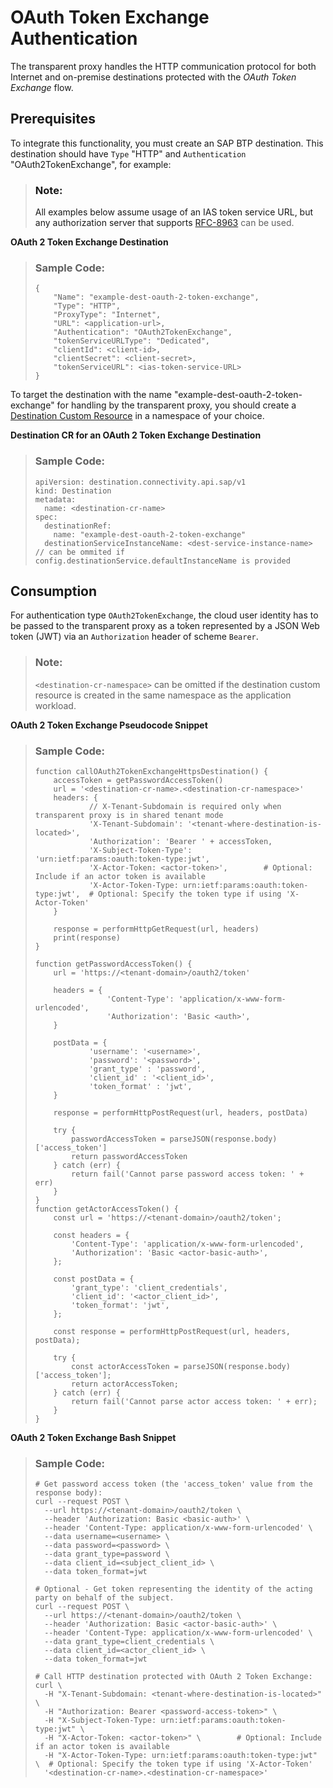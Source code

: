 <!-- loio8813df7e39e5472ca5bdcdd34598592d -->

# OAuth Token Exchange Authentication

The transparent proxy handles the HTTP communication protocol for both Internet and on-premise destinations protected with the *OAuth Token Exchange* flow.



<a name="loio8813df7e39e5472ca5bdcdd34598592d__section_tfr_bwv_hcc"/>

## Prerequisites

To integrate this functionality, you must create an SAP BTP destination. This destination should have `Type` "HTTP" and `Authentication` "OAuth2TokenExchange", for example:

> ### Note:  
> All examples below assume usage of an IAS token service URL, but any authorization server that supports [RFC-8963](https://datatracker.ietf.org/doc/html/rfc8693) can be used.

**OAuth 2 Token Exchange Destination**

> ### Sample Code:  
> ```
> {
>     "Name": "example-dest-oauth-2-token-exchange",
>     "Type": "HTTP",
>     "ProxyType": "Internet",
>     "URL": <application-url>,
>     "Authentication": "OAuth2TokenExchange",
>     "tokenServiceURLType": "Dedicated",
>     "clientId": <client-id>,
>     "clientSecret": <client-secret>,
>     "tokenServiceURL": <ias-token-service-URL>
> }
> ```

To target the destination with the name "example-dest-oauth-2-token-exchange" for handling by the transparent proxy, you should create a [Destination Custom Resource](destination-custom-resource-fc7951e.md) in a namespace of your choice.

**Destination CR for an OAuth 2 Token Exchange Destination**

> ### Sample Code:  
> ```
> apiVersion: destination.connectivity.api.sap/v1
> kind: Destination
> metadata:
>   name: <destination-cr-name>
> spec:
>   destinationRef:
>     name: "example-dest-oauth-2-token-exchange"
>   destinationServiceInstanceName: <dest-service-instance-name> // can be ommited if config.destinationService.defaultInstanceName is provided
> ```



<a name="loio8813df7e39e5472ca5bdcdd34598592d__section_g4k_bwv_hcc"/>

## Consumption

For authentication type `OAuth2TokenExchange`, the cloud user identity has to be passed to the transparent proxy as a token represented by a JSON Web token \(JWT\) via an `Authorization` header of scheme `Bearer`.

> ### Note:  
> `<destination-cr-namespace>` can be omitted if the destination custom resource is created in the same namespace as the application workload.

**OAuth 2 Token Exchange Pseudocode Snippet**

> ### Sample Code:  
> ```
> function callOAuth2TokenExchangeHttpsDestination() {
>     accessToken = getPasswordAccessToken()
>     url = '<destination-cr-name>.<destination-cr-namespace>'
>     headers: {
>             // X-Tenant-Subdomain is required only when transparent proxy is in shared tenant mode
>             'X-Tenant-Subdomain': '<tenant-where-destination-is-located>',
>             'Authorization': 'Bearer ' + accessToken,
>             'X-Subject-Token-Type': 'urn:ietf:params:oauth:token-type:jwt',
>             'X-Actor-Token: <actor-token>',        # Optional: Include if an actor token is available
>             'X-Actor-Token-Type: urn:ietf:params:oauth:token-type:jwt',  # Optional: Specify the token type if using 'X-Actor-Token' 
>     }
>  
>     response = performHttpGetRequest(url, headers)
>     print(response)
> }
>  
> function getPasswordAccessToken() {
>     url = 'https://<tenant-domain>/oauth2/token'
>      
>     headers = {
>                 'Content-Type': 'application/x-www-form-urlencoded',
>                 'Authorization': 'Basic <auth>',
>     }
>  
>     postData = {
>             'username': '<username>',
>             'password': '<password>',
>             'grant_type' : 'password',
>             'client_id' : '<client_id>',
>             'token_format' : 'jwt',
>     }
>      
>     response = performHttpPostRequest(url, headers, postData)
>      
>     try {
>         passwordAccessToken = parseJSON(response.body)['access_token']
>         return passwordAccessToken
>     } catch (err) {
>         return fail('Cannot parse password access token: ' + err)
>     }
> }
> function getActorAccessToken() {
>     const url = 'https://<tenant-domain>/oauth2/token';
>  
>     const headers = {
>         'Content-Type': 'application/x-www-form-urlencoded',
>         'Authorization': 'Basic <actor-basic-auth>',
>     };
>  
>     const postData = {
>         'grant_type': 'client_credentials',
>         'client_id': '<actor_client_id>',
>         'token_format': 'jwt',
>     };
>  
>     const response = performHttpPostRequest(url, headers, postData);
>  
>     try {
>         const actorAccessToken = parseJSON(response.body)['access_token'];
>         return actorAccessToken;
>     } catch (err) {
>         return fail('Cannot parse actor access token: ' + err);
>     }
> }
> ```

**OAuth 2 Token Exchange Bash Snippet** 

> ### Sample Code:  
> ```
> # Get password access token (the 'access_token' value from the response body):
> curl --request POST \
>   --url https://<tenant-domain>/oauth2/token \
>   --header 'Authorization: Basic <basic-auth>' \
>   --header 'Content-Type: application/x-www-form-urlencoded' \
>   --data username=<username> \
>   --data password=<password> \
>   --data grant_type=password \
>   --data client_id=<subject_client_id> \
>   --data token_format=jwt
>  
> # Optional - Get token representing the identity of the acting party on behalf of the subject.
> curl --request POST \
>   --url https://<tenant-domain>/oauth2/token \
>   --header 'Authorization: Basic <actor-basic-auth>' \
>   --header 'Content-Type: application/x-www-form-urlencoded' \
>   --data grant_type=client_credentials \
>   --data client_id=<actor_client_id> \
>   --data token_format=jwt
>  
> # Call HTTP destination protected with OAuth 2 Token Exchange:
> curl \
>   -H "X-Tenant-Subdomain: <tenant-where-destination-is-located>" \
>   -H "Authorization: Bearer <password-access-token>" \
>   -H "X-Subject-Token-Type: urn:ietf:params:oauth:token-type:jwt" \
>   -H "X-Actor-Token: <actor-token>" \        # Optional: Include if an actor token is available
>   -H "X-Actor-Token-Type: urn:ietf:params:oauth:token-type:jwt" \  # Optional: Specify the token type if using 'X-Actor-Token'
>   '<destination-cr-name>.<destination-cr-namespace>'
> ```

